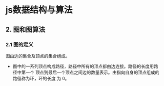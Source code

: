 # js数据结构与算法

## 2. 图和图算法

### 2.1 图的定义 

图由边的集合及顶点的集合组成。


- 图中的一系列顶点构成路径，路径中所有的顶点都由边连接。路径的长度用路径中第一个 顶点到最后一个顶点之间边的数量表示。由指向自身的顶点组成的路径称为环，环的长度 为 0。


